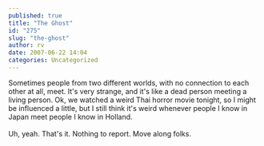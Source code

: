 ```yaml
---
published: true
title: "The Ghost"
id: "275"
slug: "the-ghost"
author: rv
date: 2007-06-22 14:04
categories: Uncategorized
---
```

Sometimes people from two different worlds, with no connection to each other at all, meet. It's very strange, and it's like a dead person meeting a living person. Ok, we watched a weird Thai horror movie tonight, so I might be influenced a little, but I still think it's weird whenever people I know in Japan meet people I know in Holland.<br /><br />Uh, yeah. That's it. Nothing to report. Move along folks.